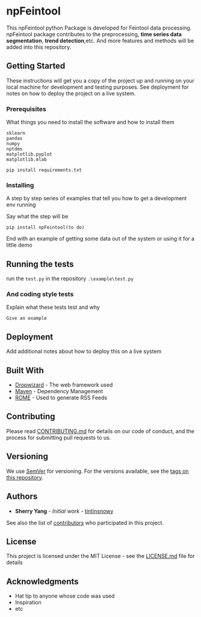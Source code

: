 # npFeintool

This npFeintool python Package is developed for Feintool data processing. 
npFeintool package contributes to the preprocessing, **time series data segmentation**, **trend detection**,etc.
And more features and methods will be added into this repository.

## Getting Started

These instructions will get you a copy of the project up and running on your local machine for development and testing purposes. See deployment for notes on how to deploy the project on a live system.

### Prerequisites

What things you need to install the software and how to install them

```
sklearn
pandas
numpy
nptdms
matplotlib.pyplot
matplotlib.mlab 

pip install requirements.txt
```

### Installing

A step by step series of examples that tell you how to get a development env running

Say what the step will be

```
pip install npFeintool(to do)
```


End with an example of getting some data out of the system or using it for a little demo

## Running the tests

run the `test.py` in the repository `.\example\test.py`



### And coding style tests

Explain what these tests test and why

```
Give an example
```

## Deployment

Add additional notes about how to deploy this on a live system

## Built With

* [Dropwizard](http://www.dropwizard.io/1.0.2/docs/) - The web framework used
* [Maven](https://maven.apache.org/) - Dependency Management
* [ROME](https://rometools.github.io/rome/) - Used to generate RSS Feeds

## Contributing

Please read [CONTRIBUTING.md](https://gist.github.com/PurpleBooth/b24679402957c63ec426) for details on our code of conduct, and the process for submitting pull requests to us.

## Versioning

We use [SemVer](http://semver.org/) for versioning. For the versions available, see the [tags on this repository](https://github.com/your/project/tags). 

## Authors

* **Sherry Yang** - *Initial work* - [tintinsnowy](https://github.com/tintinsnowy)

See also the list of [contributors](https://github.com/Senseering/npFeinTool/graphs/contributors) who participated in this project.

## License

This project is licensed under the MIT License - see the [LICENSE.md](LICENSE.md) file for details

## Acknowledgments

* Hat tip to anyone whose code was used
* Inspiration
* etc
